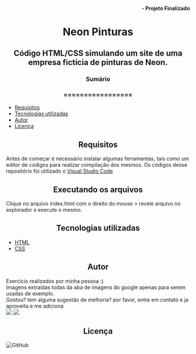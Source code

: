 #### <div align="right">- Projeto Finalizado <div>
# <div align="center">Neon Pinturas<div>
## <div align="center">Código HTML/CSS simulando um site de uma empresa fictícia de pinturas de Neon.<div>
### <div align="center">Sumário <div>
### <div align="center">================= <div>
<!--ts-->
   - [Requisitos](#Requisitos)
   - [Tecnologias utilizadas](#tecnologias-utilizadas)
   - [Autor](#autor)
   - [Licença](#Licença)
<!--te-->
## <div align="center">Requisitos<div>
Antes de começar é necessário instalar algumas ferramentas, tais como um editor de códigos para realizar compilação dos mesmos. Os códigos desse repositório foi utilizado o [Visual Studio Code](https://code.visualstudio.com/)

## <div align="center">Executando os arquivos<div>
Clique no arquivo index.html com o direito do mouse > revele arquivo no explorador e execute o mesmo. 

## <div align="center">Tecnologias utilizadas<div>
- [HTML](https://www.w3.org/html/)
- [CSS](https://www.w3.org/Style/CSS/)


## <div align="center">Autor<div>
Exercício realizados por minha pessoa :) \
Imagens extraídas todas da aba de imagens do google apenas para serem usadas de exemplo.\
Gostou? tem alguma sugestão de melhoria? por favor, entre em contato e ja aproveita e me adiciona \
<a href="https://www.linkedin.com/in/ricardo-nagatomy-56553254"><img src="https://img.shields.io/badge/-RicardoNaga-blue?style=flat-square&logo=Linkedin&logoColor=white"></a>
<a href="https://app.rocketseat.com.br/me/ricardo-nagatomy-08130"><img src="https://img.shields.io/badge/-Rocketseat-000?style=flat-square&logo=&logoColor=white"></a>

## <div align="center">Licença<div>

![GitHub](https://img.shields.io/github/license/Ricnaga/NeonPaint)